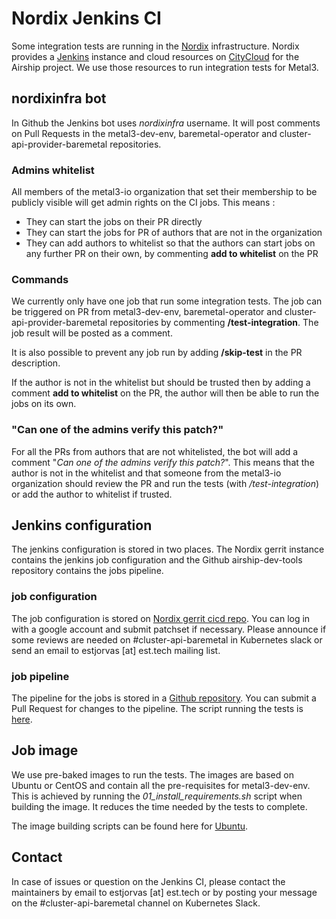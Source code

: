 # Nordix Jenkins CI

Some integration tests are running in the [Nordix](https://www.nordix.org)
infrastructure. Nordix provides a
[Jenkins](https://jenkins.nordix.org/view/Airship/) instance and cloud resources
on [CityCloud](https://www.citycloud.com/) for the Airship project. We use those
resources to run integration tests for Metal3.

## nordixinfra bot

In Github the Jenkins bot uses *nordixinfra* username. It will post comments on
Pull Requests in the metal3-dev-env, baremetal-operator and
cluster-api-provider-baremetal repositories.

### Admins whitelist

All members of the metal3-io organization that set their membership to be
publicly visible will get admin rights on the CI jobs. This means :

 * They can start the jobs on their PR directly
 * They can start the jobs for PR of authors that are not in the organization
 * They can add authors to whitelist so that the authors can start jobs on any
   further PR on their own, by commenting **add to whitelist** on the PR

### Commands

We currently only have one job that run some integration tests. The job can be
triggered on PR from metal3-dev-env, baremetal-operator and
cluster-api-provider-baremetal repositories by commenting **/test-integration**.
The job result will be posted as a comment.

It is also possible to prevent any job run by adding **/skip-test** in the PR
description.

If the author is not in the whitelist but should be trusted then by adding a
comment **add to whitelist** on the PR, the author will then be able to run the
jobs on its own.

### "Can one of the admins verify this patch?"

For all the PRs from authors that are not whitelisted, the bot will add a
comment "*Can one of the admins verify this patch?*". This means that the author
is not in the whitelist and that someone from the metal3-io organization should
review the PR
and run the tests (with */test-integration*) or add the author to whitelist if
trusted.

## Jenkins configuration

The jenkins configuration is stored in two places. The Nordix gerrit instance
contains the jenkins job configuration and the Github airship-dev-tools
repository contains the jobs pipeline.

### job configuration

The job configuration is stored on [Nordix gerrit cicd repo](https://gerrit.nordix.org/gitweb?p=infra/cicd.git;a=blob;f=jjb/airship/job_capi_bm_integration_tests.yml).
You can log in with a google account and submit patchset if necessary. Please
announce if some reviews are needed on #cluster-api-baremetal in Kubernetes
slack or send an email to estjorvas [at] est.tech mailing list.

### job pipeline

The pipeline for the jobs is stored in a [Github repository](https://github.com/Nordix/airship-dev-tools/blob/master/ci/jobs/capi_bm_integration_tests.pipeline).
You can submit a Pull Request for changes to the pipeline. The script running
the tests is [here](https://github.com/Nordix/airship-dev-tools/blob/master/ci/scripts/tests/integration_test_ci_wrapper.sh).

## Job image

We use pre-baked images to run the tests. The images are based on Ubuntu or
CentOS and contain all the pre-requisites for metal3-dev-env. This is achieved
by running the *01_install_requirements.sh* script when building the image.
It reduces the time needed by the tests to complete.

The image building scripts can be found here for [Ubuntu](https://github.com/Nordix/airship-dev-tools/blob/master/ci/images/gen_metal3_ubuntu_image.sh).

## Contact

In case of issues or question on the Jenkins CI, please contact the maintainers
by email to estjorvas [at] est.tech or by posting your message on the
\#cluster-api-baremetal channel on Kubernetes Slack.

